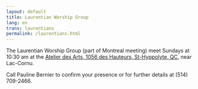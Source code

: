 ```yaml
---
layout: default
title: Laurentian Worship Group
lang: en
trans: laurentians
permalink: /laurentians.html
---
```

The Laurentian Worship Group (part of Montreal meeting) meet Sundays at 10:30 am at the [Atelier des Arts, 1056 des Hauteurs, St-Hyppolyte, QC](https://goo.gl/maps/9LgPP2XZ7VcxjvDQ9), near Lac-Cornu.

Call Pauline Bernier to confirm your presence or for further details at (514) 709-2466.
